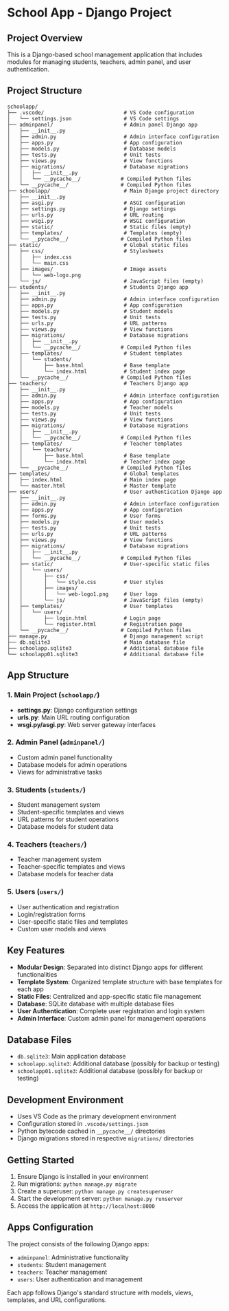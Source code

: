 # School App - Django Project

## Project Overview
This is a Django-based school management application that includes modules for managing students, teachers, admin panel, and user authentication.

## Project Structure

```
schoolapp/
├── .vscode/                          # VS Code configuration
│   └── settings.json                 # VS Code settings
├── adminpanel/                       # Admin panel Django app
│   ├── __init__.py
│   ├── admin.py                      # Admin interface configuration
│   ├── apps.py                       # App configuration
│   ├── models.py                     # Database models
│   ├── tests.py                      # Unit tests
│   ├── views.py                      # View functions
│   ├── migrations/                   # Database migrations
│   │   ├── __init__.py
│   │   └── __pycache__/             # Compiled Python files
│   └── __pycache__/                 # Compiled Python files
├── schoolapp/                        # Main Django project directory
│   ├── __init__.py
│   ├── asgi.py                       # ASGI configuration
│   ├── settings.py                   # Django settings
│   ├── urls.py                       # URL routing
│   ├── wsgi.py                       # WSGI configuration
│   ├── static/                       # Static files (empty)
│   ├── templates/                    # Templates (empty)
│   └── __pycache__/                 # Compiled Python files
├── static/                           # Global static files
│   ├── css/                          # Stylesheets
│   │   ├── index.css
│   │   └── main.css
│   ├── images/                       # Image assets
│   │   └── web-logo.png
│   └── js/                           # JavaScript files (empty)
├── students/                         # Students Django app
│   ├── __init__.py
│   ├── admin.py                      # Admin interface configuration
│   ├── apps.py                       # App configuration
│   ├── models.py                     # Student models
│   ├── tests.py                      # Unit tests
│   ├── urls.py                       # URL patterns
│   ├── views.py                      # View functions
│   ├── migrations/                   # Database migrations
│   │   ├── __init__.py
│   │   └── __pycache__/             # Compiled Python files
│   ├── templates/                    # Student templates
│   │   └── students/
│   │       ├── base.html             # Base template
│   │       └── index.html            # Student index page
│   └── __pycache__/                 # Compiled Python files
├── teachers/                         # Teachers Django app
│   ├── __init__.py
│   ├── admin.py                      # Admin interface configuration
│   ├── apps.py                       # App configuration
│   ├── models.py                     # Teacher models
│   ├── tests.py                      # Unit tests
│   ├── views.py                      # View functions
│   ├── migrations/                   # Database migrations
│   │   ├── __init__.py
│   │   └── __pycache__/             # Compiled Python files
│   ├── templates/                    # Teacher templates
│   │   └── teachers/
│   │       ├── base.html             # Base template
│   │       └── index.html            # Teacher index page
│   └── __pycache__/                 # Compiled Python files
├── templates/                        # Global templates
│   ├── index.html                    # Main index page
│   └── master.html                   # Master template
├── users/                            # User authentication Django app
│   ├── __init__.py
│   ├── admin.py                      # Admin interface configuration
│   ├── apps.py                       # App configuration
│   ├── forms.py                      # User forms
│   ├── models.py                     # User models
│   ├── tests.py                      # Unit tests
│   ├── urls.py                       # URL patterns
│   ├── views.py                      # View functions
│   ├── migrations/                   # Database migrations
│   │   ├── __init__.py
│   │   └── __pycache__/             # Compiled Python files
│   ├── static/                       # User-specific static files
│   │   └── users/
│   │       ├── css/
│   │       │   └── style.css         # User styles
│   │       ├── images/
│   │       │   └── web-logo1.png     # User logo
│   │       └── js/                   # JavaScript files (empty)
│   ├── templates/                    # User templates
│   │   └── users/
│   │       ├── login.html            # Login page
│   │       └── register.html         # Registration page
│   └── __pycache__/                 # Compiled Python files
├── manage.py                         # Django management script
├── db.sqlite3                        # Main database file
├── schoolapp.sqlite3                 # Additional database file
└── schoolapp01.sqlite3               # Additional database file
```

## App Structure

### 1. Main Project (`schoolapp/`)
- **settings.py**: Django configuration settings
- **urls.py**: Main URL routing configuration
- **wsgi.py/asgi.py**: Web server gateway interfaces

### 2. Admin Panel (`adminpanel/`)
- Custom admin panel functionality
- Database models for admin operations
- Views for administrative tasks

### 3. Students (`students/`)
- Student management system
- Student-specific templates and views
- URL patterns for student operations
- Database models for student data

### 4. Teachers (`teachers/`)
- Teacher management system
- Teacher-specific templates and views
- Database models for teacher data

### 5. Users (`users/`)
- User authentication and registration
- Login/registration forms
- User-specific static files and templates
- Custom user models and views

## Key Features

- **Modular Design**: Separated into distinct Django apps for different functionalities
- **Template System**: Organized template structure with base templates for each app
- **Static Files**: Centralized and app-specific static file management
- **Database**: SQLite database with multiple database files
- **User Authentication**: Complete user registration and login system
- **Admin Interface**: Custom admin panel for management operations

## Database Files

- `db.sqlite3`: Main application database
- `schoolapp.sqlite3`: Additional database (possibly for backup or testing)
- `schoolapp01.sqlite3`: Additional database (possibly for backup or testing)

## Development Environment

- Uses VS Code as the primary development environment
- Configuration stored in `.vscode/settings.json`
- Python bytecode cached in `__pycache__/` directories
- Django migrations stored in respective `migrations/` directories

## Getting Started

1. Ensure Django is installed in your environment
2. Run migrations: `python manage.py migrate`
3. Create a superuser: `python manage.py createsuperuser`
4. Start the development server: `python manage.py runserver`
5. Access the application at `http://localhost:8000`

## Apps Configuration

The project consists of the following Django apps:
- `adminpanel`: Administrative functionality
- `students`: Student management
- `teachers`: Teacher management  
- `users`: User authentication and management

Each app follows Django's standard structure with models, views, templates, and URL configurations.